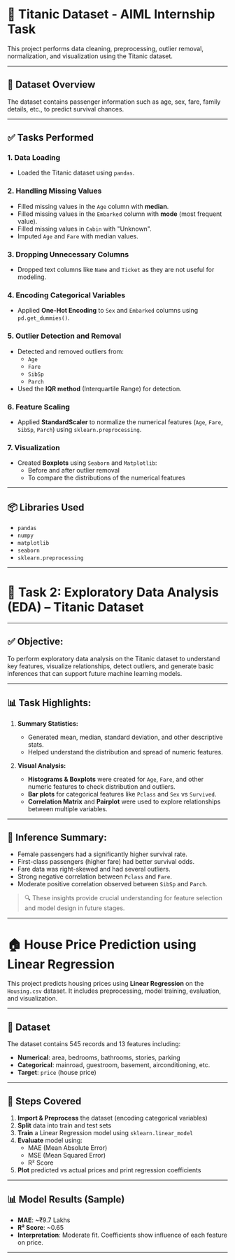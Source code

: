 # 🚢 Titanic Dataset - AIML Internship Task

This project performs data cleaning, preprocessing, outlier removal, normalization, and visualization using the Titanic dataset.

---

## 📁 Dataset Overview

The dataset contains passenger information such as age, sex, fare, family details, etc., to predict survival chances.

---

## ✅ Tasks Performed

### 1. Data Loading
- Loaded the Titanic dataset using `pandas`.

### 2. Handling Missing Values
- Filled missing values in the `Age` column with **median**.
- Filled missing values in the `Embarked` column with **mode** (most frequent value).
- Filled missing values in `Cabin` with "Unknown".
- Imputed `Age` and `Fare` with median values.

### 3. Dropping Unnecessary Columns
- Dropped text columns like `Name` and `Ticket` as they are not useful for modeling.

### 4. Encoding Categorical Variables
- Applied **One-Hot Encoding** to `Sex` and `Embarked` columns using `pd.get_dummies()`.

### 5. Outlier Detection and Removal
- Detected and removed outliers from:
  - `Age`
  - `Fare`
  - `SibSp`
  - `Parch`
- Used the **IQR method** (Interquartile Range) for detection.

### 6. Feature Scaling
- Applied **StandardScaler** to normalize the numerical features (`Age`, `Fare`, `SibSp`, `Parch`) using `sklearn.preprocessing`.

### 7. Visualization
- Created **Boxplots** using `Seaborn` and `Matplotlib`:
  - Before and after outlier removal
  - To compare the distributions of the numerical features

---

## 📦 Libraries Used

- `pandas`
- `numpy`
- `matplotlib`
- `seaborn`
- `sklearn.preprocessing`

---
# 📁 Task 2: Exploratory Data Analysis (EDA) – Titanic Dataset
 ---

## ✅ Objective:
To perform exploratory data analysis on the Titanic dataset to understand key features, visualize relationships, detect outliers, and generate basic inferences that can support future machine learning models.

---

## 📊 Task Highlights:

1. **Summary Statistics:**
   - Generated mean, median, standard deviation, and other descriptive stats.
   - Helped understand the distribution and spread of numeric features.

2. **Visual Analysis:**
   - **Histograms & Boxplots** were created for `Age`, `Fare`, and other numeric features to check distribution and outliers.
   - **Bar plots** for categorical features like `Pclass` and `Sex` vs `Survived`.
   - **Correlation Matrix** and **Pairplot** were used to explore relationships between multiple variables.
---

## 🧠 Inference Summary:

- Female passengers had a significantly higher survival rate.
- First-class passengers (higher fare) had better survival odds.
- Fare data was right-skewed and had several outliers.
- Strong negative correlation between `Pclass` and `Fare`.
- Moderate positive correlation observed between `SibSp` and `Parch`.

> 🔍 These insights provide crucial understanding for feature selection and model design in future stages.

---

# 🏠 House Price Prediction using Linear Regression

This project predicts housing prices using **Linear Regression** on the `Housing.csv` dataset. It includes preprocessing, model training, evaluation, and visualization.

---

## 📁 Dataset
The dataset contains 545 records and 13 features including:
- **Numerical**: area, bedrooms, bathrooms, stories, parking
- **Categorical**: mainroad, guestroom, basement, airconditioning, etc.
- **Target**: `price` (house price)

---

## 📌 Steps Covered
1. **Import & Preprocess** the dataset (encoding categorical variables)
2. **Split** data into train and test sets
3. **Train** a Linear Regression model using `sklearn.linear_model`
4. **Evaluate** model using:
   - MAE (Mean Absolute Error)
   - MSE (Mean Squared Error)
   - R² Score
5. **Plot** predicted vs actual prices and print regression coefficients

---

## 📊 Model Results (Sample)
- **MAE**: ~₹9.7 Lakhs  
- **R² Score**: ~0.65  
- **Interpretation**: Moderate fit. Coefficients show influence of each feature on price.

---



